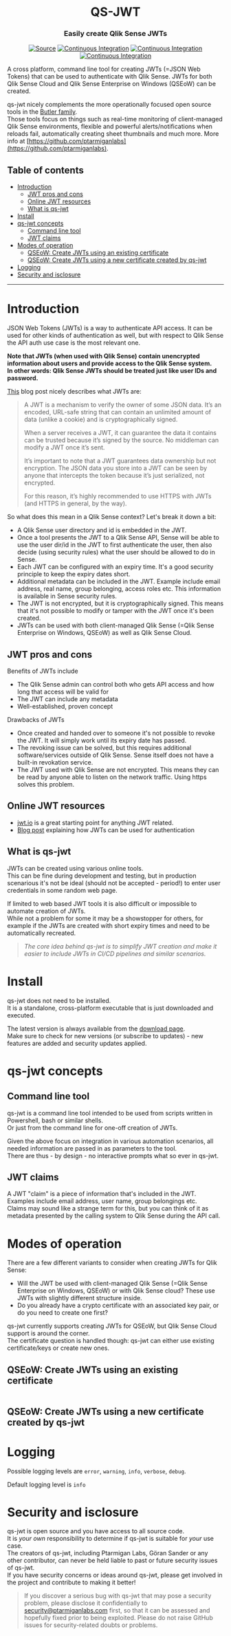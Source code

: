 <h1 align="center">QS-JWT</h1>
<h3 align="center">Easily create Qlik Sense JWTs</h3>
<p align="center">
<a href="https://github.com/ptarmiganlabs/qs-jwt"><img src="https://img.shields.io/badge/Source---" alt="Source"></a>
<a href="https://github.com/ptarmiganlabs/qs-jwt/actions/workflows/docker-image-build.yml"><img src="https://github.com/ptarmiganlabs/qs-jwt/actions/workflows/docker-image-build.yml/badge.svg" alt="Continuous Integration"></a>
<a href="https://github.com/ptarmiganlabs/qs-jwt/actions/workflows/selfhosted-test-macos.yml"><img src="https://github.com/ptarmiganlabs/qs-jwt/actions/workflows/selfhosted-test-macos.yml/badge.svg?branch=main" alt="Continuous Integration"></a>
<a href="https://github.com/ptarmiganlabs/qs-jwt/actions/workflows/selfhosted-test-winsrv2016.yml"><img src="https://github.com/ptarmiganlabs/qs-jwt/actions/workflows/selfhosted-test-winsrv2016.yml/badge.svg?branch=main" alt="Continuous Integration"></a>
</p>

A cross platform, command line tool for creating JWTs (=JSON Web Tokens) that can be used to authenticate with Qlik Sense.
JWTs for both Qlik Sense Cloud and Qlik Sense Enterprise on Windows (QSEoW) can be created.

qs-jwt nicely complements the more operationally focused open source tools in the [Butler family](https://github.com/ptarmiganlabs).  
Those tools focus on things such as real-time monitoring of client-managed Qlik Sense environments, flexible and powerful alerts/notifications when reloads fail, automatically creating sheet thumbnails and much more. More info at [https://github.com/ptarmiganlabs](https://github.com/ptarmiganlabs).

<h2>Table of contents</h2>

- [Introduction](#introduction)
  - [JWT pros and cons](#jwt-pros-and-cons)
  - [Online JWT resources](#online-jwt-resources)
  - [What is qs-jwt](#what-is-qs-jwt)
- [Install](#install)
- [qs-jwt concepts](#qs-jwt-concepts)
  - [Command line tool](#command-line-tool)
  - [JWT claims](#jwt-claims)
- [Modes of operation](#modes-of-operation)
  - [QSEoW: Create JWTs using an existing certificate](#qseow-create-jwts-using-an-existing-certificate)
  - [QSEoW: Create JWTs using a new certificate created by qs-jwt](#qseow-create-jwts-using-a-new-certificate-created-by-qs-jwt)
- [Logging](#logging)
- [Security and isclosure](#security-and-isclosure)

---

# Introduction

JSON Web Tokens (JWTs) is a way to authenticate API access. It can be used for other kinds of authentication as well, but with respect to Qlik Sense the API auth use case is the most relevant one.

**Note that JWTs (when used with Qlik Sense) contain unencrypted information about users and provide access to the Qlik Sense system.  
In other words: Qlik Sense JWTs should be treated just like user IDs and password.**

[This](https://blog.logrocket.com/jwt-authentication-best-practices/) blog post nicely describes what JWTs are:

> A JWT is a mechanism to verify the owner of some JSON data. It’s an encoded, URL-safe string that can contain an unlimited amount of data (unlike a cookie) and is cryptographically signed.
>
> When a server receives a JWT, it can guarantee the data it contains can be trusted because it’s signed by the source. No middleman can modify a JWT once it’s sent.
>
> It’s important to note that a JWT guarantees data ownership but not encryption. The JSON data you store into a JWT can be seen by anyone that intercepts the token because it’s just serialized, not encrypted.
>
> For this reason, it’s highly recommended to use HTTPS with JWTs (and HTTPS in general, by the way).

So what does this mean in a Qlik Sense context?
Let's break it down a bit:

- A Qlik Sense user directory and id is embedded in the JWT.
- Once a tool presents the JWT to a Qlik Sense API, Sense will be able to use the user dir/id in the JWT to first authenticate the user, then also decide (using security rules) what the user should be allowed to do in Sense.
- Each JWT can be configured with an expiry time. It's a good security principle to keep the expiry dates short.
- Additional metadata can be included in the JWT. Example include email address, real name, group belonging, access roles etc. This information is available in Sense security rules.
- The JWT is not encrypted, but it is cryptographically signed. This means that it's not possible to modify or tamper with the JWT once it's been created.
- JWTs can be used with both client-managed Qlik Sense (=Qlik Sense Enterprise on Windows, QSEoW) as well as Qlik Sense Cloud.

## JWT pros and cons

Benefits of JWTs include

- The Qlik Sense admin can control both who gets API access and how long that access will be valid for
- The JWT can include any metadata
- Well-established, proven concept

Drawbacks of JWTs

- Once created and handed over to someone it's not possible to revoke the JWT. It will simply work until its expiry date has passed.
- The revoking issue can be solved, but this requires additional software/services outside of Qlik Sense. Sense itself does not have a built-in revokation service.
- The JWT used with Qlik Sense are not encrypted. This means they can be read by anyone able to listen on the network traffic. Using https solves this problem.

## Online JWT resources

- [jwt.io](https://jwt.io) is a great starting point for anything JWT related.
- [Blog post](https://blog.logrocket.com/jwt-authentication-best-practices/) explaining how JWTs can be used for authentication

## What is qs-jwt

JWTs can be created using various online tools.  
This can be fine during development and testing, but in production scenarious it's not be ideal (should not be accepted - period!) to enter user credentials in some random web page.  

If limited to web based JWT tools it is also difficult or impossible to automate creation of JWTs.  
While not a problem for some it may be a showstopper for others, for example if the JWTs are created with short expiry times and need to be automatically recreated.  

> *The core idea behind qs-jwt is to simplify JWT creation and make it easier to include JWTs in CI/CD pipelines and similar scenarios.*

# Install

qs-jwt does not need to be installed.  
It is a standalone, cross-platform executable that is just downloaded and executed.

The latest version is always available from the [download page](https://github.com/ptarmiganlabs/qs-jwt/releases).  
Make sure to check for new versions (or subscribe to updates) - new features are added and security updates applied.

# qs-jwt concepts


## Command line tool

qs-jwt is a command line tool intended to be used from scripts written in Powershell, bash or similar shells.  
Or just from the command line for one-off creation of JWTs.

Given the above focus on integration in various automation scenarios, all needed information are passed in as parameters to the tool.  
There are thus - by design - no interactive prompts what so ever in qs-jwt.

## JWT claims

A JWT "claim" is a piece of information that's included in the JWT. Examples include email address, user name, group belongings etc.  
Claims may sound like a strange term for this, but you can think of it as metadata presented by the calling system to Qlik Sense during the API call.

# Modes of operation

There are a few different variants to consider when creating JWTs for Qlik Sense:

- Will the JWT be used with client-managed Qlik Sense (=Qlik Sense Enterprise on Windows, QSEoW) or with Qlik Sense cloud? 
  These use JWTs with slightly different structure inside.
- Do you already have a crypto certificate with an associated key pair, or do you need to create one first?

qs-jwt currently supports creating JWTs for QSEoW, but Qlik Sense Cloud support is around the corner.  
The certificate question is handled though: qs-jwt can either use existing certificate/keys or create new ones.

## QSEoW: Create JWTs using an existing certificate



```bash
```

## QSEoW: Create JWTs using a new certificate created by qs-jwt

# Logging

Possible logging levels are `error`, `warning`, `info`, `verbose`, `debug`.

Default logging level is `info`

# Security and isclosure

qs-jwt is open source and you have access to all source code.  
It is *your own* responsibility to determine if qs-jwt is suitable for *your* use case.  
The creators of qs-jwt, including Ptarmigan Labs, Göran Sander or any other contributor, can never be held liable to past or future security issues of qs-jwt.  
If you have security concerns or ideas around qs-jwt, please get involved in the project and contribute to making it better!

> If you discover a serious bug with qs-jwt that may pose a security problem, please disclose it confidentially to security@ptarmiganlabs.com first, so that it can be assessed and hopefully fixed prior to being exploited. Please do not raise GitHub issues for security-related doubts or problems.
